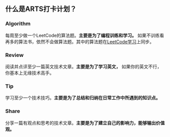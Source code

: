 ## 什么是ARTS打卡计划？
### Algorithm
每周至少做一个LeetCode的算法题。**主要是为了编程训练和学习。**
如果不训练看再多的算法书，依然不会做算法题。其中的算法题在[LeetCode学习](https://github.com/lxr17/leetcode)上同步。
### Review
阅读并点评至少一篇英文技术文章。**主要是为了学习英文，**
如果你的英文不行，你基本上无缘技术高手。
### Tip
学习至少一个技术技巧。**主要是为了总结和归纳在日常工作中所遇到的知识点。**
### Share
分享一篇有观点和思考的技术文章。**主要是为了建立自己的影响力，能够输出价值观。**